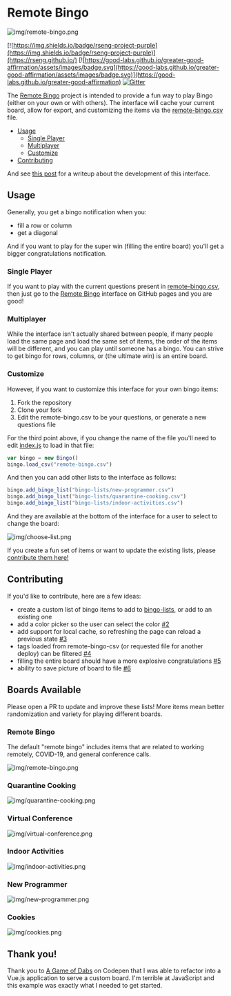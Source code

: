# Remote Bingo

![img/remote-bingo.png](img/remote-bingo.png)

[![https://img.shields.io/badge/rseng-project-purple](https://img.shields.io/badge/rseng-project-purple)](https://rseng.github.io/) [![https://good-labs.github.io/greater-good-affirmation/assets/images/badge.svg](https://good-labs.github.io/greater-good-affirmation/assets/images/badge.svg)](https://good-labs.github.io/greater-good-affirmation) [![Gitter](https://badges.gitter.im/rseng/community.svg)](https://gitter.im/rseng/community?utm_source=badge&utm_medium=badge&utm_campaign=pr-badge)

The [Remote Bingo](https://rseng.github.io/remote-bingo/) project 
is intended to provide a fun way to play Bingo (either on your own or with others).
The interface will cache your current board, allow for export, and customizing
the items via the [remote-bingo.csv](remote-bingo.csv) file.

 - [Usage](#usage)
   - [Single Player](#single-player)
   - [Multiplayer](#multiplayer)
   - [Customize](#customize)
 - [Contributing](#contributing)


And see [this post](https://vsoch.github.io/2020/remote-bingo/#bingo-lists) for a writeup
about the development of this interface.

## Usage

Generally, you get a bingo notification when you:

 - fill a row or column
 - get a diagonal
 
And if you want to play for the super win (filling the entire board) you'll get
a bigger congratulations notification.

### Single Player

If you want to play with the current questions present in [remote-bingo.csv](remote-bingo.csv),
then just go to the [Remote Bingo](https://rseng.github.io/remote-bingo/) interface on GitHub pages and you
are good! 

### Multiplayer

While the interface isn't actually shared between people, if many people load the same
page and load the same set of items, the order of the items will be different, 
and you can play until someone has a bingo. You can strive to get bingo
for rows, columns, or (the ultimate win) is an entire board.

### Customize

However, if you want to customize this interface for your own bingo items:

 1. Fork the repository
 2. Clone your fork
 3. Edit the remote-bingo.csv to be your questions, or generate a new questions file

For the third point above, if you change the name of the file you'll need to edit [index.js](assets/js/index.js)
to load in that file:

```js
var bingo = new Bingo()
bingo.load_csv("remote-bingo.csv")
```

And then you can add other lists to the interface as follows:

```js
bingo.add_bingo_list("bingo-lists/new-programmer.csv")
bingo.add_bingo_list("bingo-lists/quarantine-cooking.csv")
bingo.add_bingo_list("bingo-lists/indoor-activities.csv")
```

And they are available at the bottom of the interface for a user to select to
change the board:

![img/choose-list.png](img/choose-list.png)

If you create a fun set of items or want to update the existing lists, 
please [contribute them here!](https://github.com/rseng/remote-bingo)

## Contributing

If you'd like to contribute, here are a few ideas:

 - create a custom list of bingo items to add to [bingo-lists](bingo-lists), or add to an existing one
 - add a color picker so the user can select the color [#2](https://github.com/rseng/remote-bingo/issues/2)
 - add support for local cache, so refreshing the page can reload a previous state [#3](https://github.com/rseng/remote-bingo/issues/3)
 - tags loaded from remote-bingo-csv (or requested file for another deploy) can be filtered [#4](https://github.com/rseng/remote-bingo/issues/4)
 - filling the entire board should have a more explosive congratulations [#5](https://github.com/rseng/remote-bingo/issues/5)
 - ability to save picture of board to file [#6](https://github.com/rseng/remote-bingo/issues/6)

## Boards Available

Please open a PR to update and improve these lists! More items mean better randomization
and variety for playing different boards.

### Remote Bingo

The default "remote bingo" includes items that are related to working remotely,
COVID-19, and general conference calls.

![img/remote-bingo.png](img/remote-bingo.png)

### Quarantine Cooking

![img/quarantine-cooking.png](img/quarantine-cooking.png)


### Virtual Conference

![img/virtual-conference.png](img/virtual-conference.png)

### Indoor Activities

![img/indoor-activities.png](img/indoor-activities.png)

### New Programmer

![img/new-programmer.png](img/new-programmer.png)

### Cookies

![img/cookies.png](img/cookies.png)


## Thank you!

Thank you to [A Game of Dabs](https://codepen.io/nbrombal/pen/JAedG) on Codepen
that I was able to refactor into a Vue.js application to serve a custom board.
I'm terrible at JavaScript and this example was exactly what I needed to get started.

